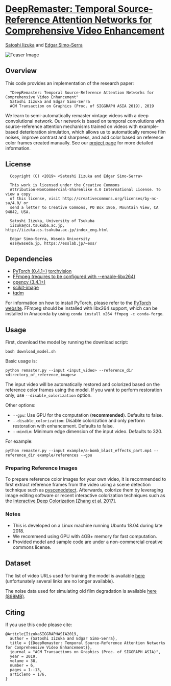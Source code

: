 # [DeepRemaster: Temporal Source-Reference Attention Networks for Comprehensive Video Enhancement](http://hi.cs.waseda.ac.jp/~iizuka/projects/remastering/)

[Satoshi Iizuka](http://iizuka.cs.tsukuba.ac.jp/index_eng.html) and [Edgar Simo-Serra](https://esslab.jp/~ess/)

![Teaser Image](teaser.jpg)

## Overview

This code provides an implementation of the research paper:

```
  "DeepRemaster: Temporal Source-Reference Attention Networks for Comprehensive Video Enhancement"
  Satoshi Iizuka and Edgar Simo-Serra
  ACM Transaction on Graphics (Proc. of SIGGRAPH ASIA 2019), 2019
```
We learn to semi-automatically remaster vintage videos with a deep convolutional network.
Our network is based on temporal convolutions with source-reference attention mechanisms
trained on videos with example-based deterioration simulation, which allows us to automatically
remove film noises, improve contrast and sharpness, and add color based on reference color frames created manually.
See our [project page](http://iizuka.cs.tsukuba.ac.jp/projects/remastering/) for more detailed information.

## License

```
  Copyright (C) <2019> <Satoshi Iizuka and Edgar Simo-Serra>

  This work is licensed under the Creative Commons
  Attribution-NonCommercial-ShareAlike 4.0 International License. To view a copy
  of this license, visit http://creativecommons.org/licenses/by-nc-sa/4.0/ or
  send a letter to Creative Commons, PO Box 1866, Mountain View, CA 94042, USA.

  Satoshi Iizuka, University of Tsukuba
  iizuka@cs.tsukuba.ac.jp, http://iizuka.cs.tsukuba.ac.jp/index_eng.html
  
  Edgar Simo-Serra, Waseda University
  ess@waseda.jp, https://esslab.jp/~ess/
```


## Dependencies

- [PyTorch (0.4.1+)](https://pytorch.org/) [torchvision](https://pytorch.org/docs/master/torchvision/)
- [FFmpeg (requires to be configured with --enable-libx264)](https://ffmpeg.org/)
- [opencv (3.4.1+)](https://opencv.org/)
- [scikit-image](https://scikit-image.org/)
- [tqdm](https://github.com/tqdm/tqdm)

For information on how to install PyTorch, please refer to the [PyTorch website](https://pytorch.org/). FFmpeg should be installed with libx264 support, which can be installed in Anaconda by using <code>conda install x264 ffmpeg -c conda-forge</code>.

## Usage

First, download the model by running the download script:

```
bash download_model.sh
```

Basic usage is:

```
python remaster.py --input <input_video> --reference_dir <directory_of_reference_images>
```

The input video will be automatically restored and colorized based on the reference color frames using the model. If you want to perform restoration only, use <code>--disable_colorization</code> option.

Other options:

- `--gpu`: Use GPU for the computation (**recommended**). Defaults to false.
- `--disable_colorization`: Disable colorization and only perform restoration with enhancement. Defaults to false.
- `--mindim`: Minimum edge dimension of the input video. Defaults to 320.

For example:

```
python remaster.py --input example/a-bomb_blast_effects_part.mp4 --reference_dir example/references --gpu
```

### Preparing Reference Images

To prepare reference color images for your own video, it is recommended to first extract reference frames from the video using a scene detection technique such as [pyscenedetect](https://pyscenedetect.readthedocs.io/en/latest/). Afterwards, colorize them by leveraging image editing software or recent interactive colorization techniques such as the [Interactive Deep Colorization [Zhang et al. 2017]](https://github.com/junyanz/interactive-deep-colorization/).

### Notes

- This is developed on a Linux machine running Ubuntu 18.04 during late 2018.
- We recommend using GPU with 4GB+ memory for fast computation.
- Provided model and sample code are under a non-commercial creative commons license.

## Dataset

The list of video URLs used for training the model is available [here](http://iizuka.cs.tsukuba.ac.jp/projects/remastering/data/video_urls.zip) (unfortunately several links are no longer available).

The noise data used for simulating old film degradation is available [here (898MB)](http://iizuka.cs.tsukuba.ac.jp/projects/remastering/data/noise_data.zip).

## Citing

If you use this code please cite:

```
@Article{IizukaSIGGRAPHASIA2019,
  author = {Satoshi Iizuka and Edgar Simo-Serra},
  title = {{DeepRemaster: Temporal Source-Reference Attention Networks for Comprehensive Video Enhancement}},
  journal = "ACM Transactions on Graphics (Proc. of SIGGRAPH ASIA)",
  year = 2019,
  volume = 38,
  number = 6,
  pages = 1--13,
  articleno = 176,
}
```




